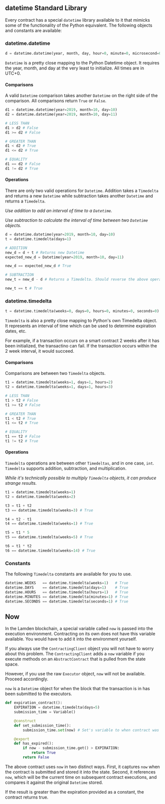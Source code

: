 ## datetime Standard Library

Every contract has a special `datetime` library available to it that mimicks some of the functionality of the Python equivalent. The following objects and constants are available:

### datetime.datetime

```python
d = datetime.datetime(year, month, day, hour=0, minute=0, microsecond=0)
```

`Datetime` is a pretty close mapping to the Python Datetime object. It requires the year, month, and day at the very least to initialize. All times are in UTC+0.

#### Comparisons

A valid `Datetime` comparison takes another `Datetime` on the right side of the comparison. All comparisons return `True` or `False`.

```python
d1 = datetime.datetime(year=2019, month=10, day=10)
d2 = datetime.datetime(year=2019, month=10, day=11)

# LESS THAN
d1 > d2 # False
d1 >= d2 # False

# GREATER THAN
d1 < d2 # True
d1 <= d2 # True

# EQUALITY
d1 == d2 # False
d1 != d2 # True
```

#### Operations

There are only two valid operations for `Datetime`. Addition takes a `Timedelta` and returns a new `Datetime` while subtraction takes another `Datetime` and returns a `Timedelta`.

_Use addition to add an interval of time to a `Datetime`._

_Use subtraction to calculate the interval of time between two `Datetime` objects._

```python
d = datetime.datetime(year=2019, month=10, day=10)
t = datetime.timedelta(days=1)

# ADDITION
new_d = d + t # Returns new Datetime
expected_new_d = Datetime(year=2019, month=10, day=11)

new_d == expected_new_d # True

# SUBTRACTION
new_t = new_d - d # Returns a Timedelta. Should reverse the above operation

new_t == t # True
```
### datetime.timedelta

```python
t = datetime.timedelta(weeks=0, days=0, hours=0, minutes=0, seconds=0)
```

`Timedelta` is also a pretty close mapping to Python's own Timedelta object. It represents an interval of time which can be used to determine expiration dates, etc.

For example, if a transaction occurs on a smart contract 2 weeks after it has been initialized, the transactino can fail. If the transaction occurs within the 2 week interval, it would succeed.

#### Comparisons

Comparisons are between two `Timedelta` objects.

```python
t1 = datetime.timedelta(weeks=1, days=1, hours=2)
t2 = datetime.timedelta(weeks=1, days=1, hours=3)

# LESS THAN
t1 > t2 # False
t1 >= t2 # False

# GREATER THAN
t1 < t2 # True
t1 <= t2 # True

# EQUALITY
t1 == t2 # False
t1 != t2 # True
```

#### Operations

`Timedelta` operations are between other `Timedeltas`, and in one case, `int`. `Timedelta` supports addition, subtraction, and multiplication.

_While it's technically possible to multiply `Timedelta` objects, it can produce strange results._

```python
t1 = datetime.timedelta(weeks=1)
t2 = datetime.timedelta(weeks=2)

t3 = t1 + t2
t3 == datetime.timedelta(weeks=3) # True

t4 = t2 - t1
t4 == datetime.timedelta(weeks=1) # True

t5 = t1 * 5
t5 == datetime.timedelta(weeks=5) # True

t6 = t1 * t2
t6 == datetime.timedelta(weeks=14) # True
```

### Constants

The following `Timedelta` constants are available for you to use.

```python
datetime.WEEKS   == datetime.timedelta(weeks=1)   # True
datetime.DAYS    == datetime.timedelta(days=1)    # True
datetime.HOURS   == datetime.timedelta(hours=1)   # True
datetime.MINUTES == datetime.timedelta(minutes=1) # True
datetime.SECONDS == datetime.timedelta(seconds=1) # True
```

## Now
In the Lamden blockchain, a special variable called `now` is passed into the execution environment. Contracting on its own does not have this variable available. You would have to add it into the environment yourself.

If you always use the `ContractingClient` object you will not have to worry about this problem. The `ContractingClient` adds a `now` variable if you execute methods on an `AbstractContract` that is pulled from the state space.

However, if you use the raw `Executor` object, `now` will not be available. Proceed accordingly.

`now` is a `Datetime` object for when the block that the transaction is in has been submitted to the executors.

```python
def expiration_contract():
	EXPIRATION = datetime.timedelta(days=5)
	submission_time = Variable()

	@construct
	def set_submission_time():
		submission_time.set(now) # Set's variable to when contract was submitted

	@export
	def has_expired():
		if now - submission_time.get() > EXPIRATION:
			return True
		return False
```

The above contract uses `now` in two distinct ways. First, it captures `now` when the contract is submitted and stored it into the state. Second, it references `now`, which will be the current time on subsequent contract executions, and compares it against the original `Datetime` stored.

If the result is greater than the expiration provided as a constant, the contract returns true.
